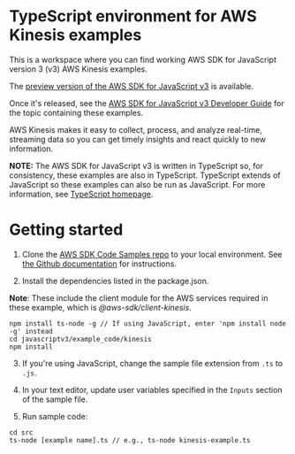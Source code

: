 # TypeScript environment for AWS Kinesis examples
This is a workspace where you can find working AWS SDK for JavaScript version 3 (v3) AWS Kinesis examples. 

The [preview version of the AWS SDK for JavaScript v3](https://github.com/aws/aws-sdk-js-v3) is available. 

Once it's released, see the [AWS SDK for JavaScript v3 Developer Guide](https://docs.aws.amazon.com/sdk-for-javascript/v3/developer-guide/kinesis-examples.html) for the topic containing these examples.

AWS Kinesis makes it easy to collect, process, and analyze real-time, streaming data so you can get timely insights and react quickly to new information.

**NOTE:** The AWS SDK for JavaScript v3 is written in TypeScript so, for consistency, these examples are also in TypeScript. TypeScript extends of JavaScript so these examples can also be run as JavaScript. For more information, see [TypeScript homepage](https://www.typescriptlang.org/).

# Getting started

1. Clone the [AWS SDK Code Samples repo](https://github.com/awsdocs/aws-doc-sdk-examples) to your local environment. See [the Github documentation](https://docs.github.com/en/github/creating-cloning-and-archiving-repositories/cloning-a-repository) for instructions.

1. Install the dependencies listed in the package.json.

**Note**: These include the client module for the AWS services required in these example, 
which is *@aws-sdk/client-kinesis*.
```
npm install ts-node -g // If using JavaScript, enter 'npm install node -g' instead
cd javascriptv3/example_code/kinesis
npm install
```
3. If you're using JavaScript, change the sample file extension from ```.ts``` to ```.js```.


4. In your text editor, update user variables specified in the ```Inputs``` section of the sample file.

5. Run sample code:
```
cd src
ts-node [example name].ts // e.g., ts-node kinesis-example.ts
```
